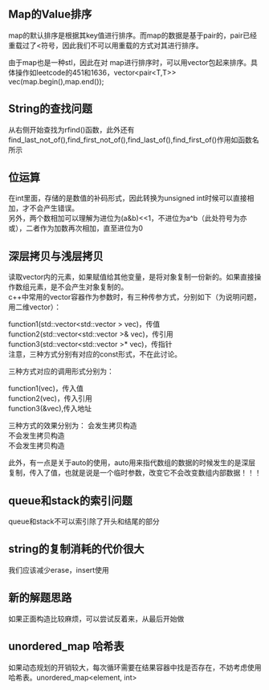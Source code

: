 ## Map的Value排序

map的默认排序是根据其key值进行排序。而map的数据是基于pair的，pair已经重载过了<符号，因此我们不可以用重载的方式对其进行排序。

由于map也是一种stl，因此在对 map进行排序时，可以用vector包起来排序。具体操作如leetcode的451和1636，vector<pair<T,T>> vec(map.begin(),map.end());

## String的查找问题

从右侧开始查找为rfind()函数，此外还有find_last_not_of(),find_first_not_of(),find_last_of(),find_first_of()作用如函数名所示

## 位运算
在int里面，存储的是数值的补码形式，因此转换为unsigned int时候可以直接相加，才不会产生错误。                
另外，两个数相加可以理解为进位为(a&b)<<1，不进位为a^b（此处符号为亦或），二者作为加数再次相加，直至进位为0

## 深层拷贝与浅层拷贝
读取vector内的元素，如果赋值给其他变量，是将对象复制一份新的。如果直接操作数组元素，是不会产生对象复制的。               
c++中常用的vector容器作为参数时，有三种传参方式，分别如下（为说明问题，用二维vector）：             

function1(std::vector<std::vector<int> > vec)，传值        
function2(std::vector<std::vector<int> >& vec)，传引用            
function3(std::vector<std::vector<int> >* vec)，传指针            
注意，三种方式分别有对应的const形式，不在此讨论。

三种方式对应的调用形式分别为：

function1(vec)，传入值              
function2(vec)，传入引用            
function3(&vec),传入地址      

三种方式的效果分别为：
会发生拷贝构造         
不会发生拷贝构造          
不会发生拷贝构造              

此外，有一点是关于auto的使用，auto用来指代数组的数据的时候发生的是深层复制，传入了值，也就是说是一个临时参数，改变它不会改变数组内部数据！！！
## queue和stack的索引问题
queue和stack不可以索引除了开头和结尾的部分

## string的复制消耗的代价很大
我们应该减少erase，insert使用

## 新的解题思路
如果正面构造比较麻烦，可以尝试反着来，从最后开始做

## unordered_map 哈希表
如果动态规划的开销较大，每次循环需要在结果容器中找是否存在，不妨考虑使用哈希表。unordered_map<element, int>